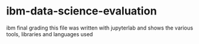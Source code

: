 # ibm-data-science-evaluation
ibm final grading
this file was written with jupyterlab and shows the various tools, libraries and languages used
